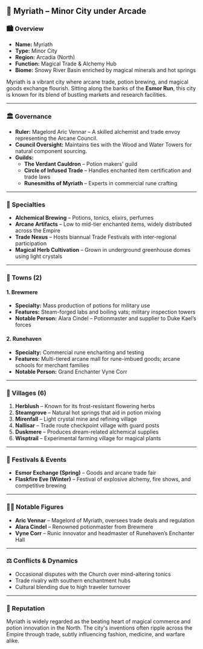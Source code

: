 ## 🧪 Myriath – Minor City under Arcade

### 🏙️ Overview
- **Name:** Myriath  
- **Type:** Minor City  
- **Region:** Arcadia (North)  
- **Function:** Magical Trade & Alchemy Hub  
- **Biome:** Snowy River Basin enriched by magical minerals and hot springs  

Myriath is a vibrant city where arcane trade, potion brewing, and magical goods exchange flourish. Sitting along the banks of the **Esmor Run**, this city is known for its blend of bustling markets and research facilities.

---

### 🏛️ Governance
- **Ruler:** Magelord Aric Vennar – A skilled alchemist and trade envoy representing the Arcane Council.
- **Council Oversight:** Maintains ties with the Wood and Water Towers for natural component sourcing.
- **Guilds:**
  - **The Verdant Cauldron** – Potion makers' guild
  - **Circle of Infused Trade** – Handles enchanted item certification and trade laws
  - **Runesmiths of Myriath** – Experts in commercial rune crafting

---

### 🧃 Specialties
- **Alchemical Brewing** – Potions, tonics, elixirs, perfumes
- **Arcane Artifacts** – Low to mid-tier enchanted items, widely distributed across the Empire
- **Trade Nexus** – Hosts biannual Trade Festivals with inter-regional participation
- **Magical Herb Cultivation** – Grown in underground greenhouse domes using light crystals

---

### 🌆 Towns (2)
#### 1. **Brewmere**
- **Specialty:** Mass production of potions for military use
- **Features:** Steam-forged labs and boiling vats; military inspection towers
- **Notable Person:** Alara Cindel – Potionmaster and supplier to Duke Kael’s forces

#### 2. **Runehaven**
- **Specialty:** Commercial rune enchanting and testing
- **Features:** Multi-tiered arcane mall for rune-imbued goods; arcane schools for merchant families
- **Notable Person:** Grand Enchanter Vyne Corr

---

### 🏡 Villages (6)
1. **Herblush** – Known for its frost-resistant flowering herbs
2. **Steamgrove** – Natural hot springs that aid in potion mixing
3. **Mirenfall** – Light crystal mine and refining village
4. **Nallisar** – Trade route checkpoint village with guard posts
5. **Duskmere** – Produces dream-related alchemical supplies
6. **Wisptrail** – Experimental farming village for magical plants

---

### 🎉 Festivals & Events
- **Esmor Exchange (Spring)** – Goods and arcane trade fair
- **Flaskfire Eve (Winter)** – Festival of explosive alchemy, fire shows, and competitive brewing

---

### 🧑‍🔬 Notable Figures
- **Aric Vennar** – Magelord of Myriath, oversees trade deals and regulation
- **Alara Cindel** – Renowned potionmaster from Brewmere
- **Vyne Corr** – Runic innovator and headmaster of Runehaven’s Enchanter Hall

---

### ⚖️ Conflicts & Dynamics
- Occasional disputes with the Church over mind-altering tonics
- Trade rivalry with southern enchantment hubs
- Cultural blending due to high traveler turnover

---

### 🔮 Reputation
Myriath is widely regarded as the beating heart of magical commerce and potion innovation in the North. The city's inventions often ripple across the Empire through trade, subtly influencing fashion, medicine, and warfare alike.

